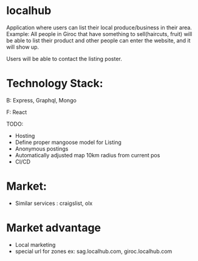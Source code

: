 # localhub 

Application where users can list their local produce/business in their area. Example: All people in Giroc that have something to sell(haircuts, fruit) will be able to list their product and other people can enter the website, and it will show up.

Users will be able to contact the listing poster.

# Technology Stack: 

B: Express, Graphql, Mongo

F: React

TODO:
- Hosting
- Define proper mangoose model for Listing
- Anonymous postings
- Automatically adjusted map 10km radius from current pos
- CI/CD


# Market: 

- Similar services : craigslist, olx

# Market advantage

- Local marketing
- special url for zones ex: sag.localhub.com, giroc.localhub.com


 
